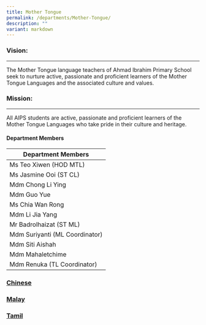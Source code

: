 ```yaml
---
title: Mother Tongue
permalink: /departments/Mother-Tongue/
description: ""
variant: markdown
---
```

### Vision:
-------

The Mother Tongue language teachers of Ahmad Ibrahim Primary School seek to nurture active, passionate and proficient learners of the Mother Tongue Languages and the associated culture and values.

### Mission:
--------

All AIPS students are active, passionate and proficient learners of the Mother Tongue Languages who take pride in their culture and heritage.


#### Department Members
 
 
 | Department Members |
|---|
| Ms Teo Xiwen (HOD MTL) |
| Ms Jasmine Ooi (ST CL) |
| Mdm Chong Li Ying |
| Mdm Guo Yue |
| Ms Chia Wan Rong |
| Mdm Li Jia Yang |
| Mr Badrolhaizat (ST ML) |
| Mdm Suriyanti (ML Coordinator) |
| Mdm Siti Aishah |
| Mdm Mahaletchime |
| Mdm Renuka (TL Coordinator) |


### [Chinese](/chinese/subpage18)

### [Malay](/malay/)

### [Tamil](/tamil/)